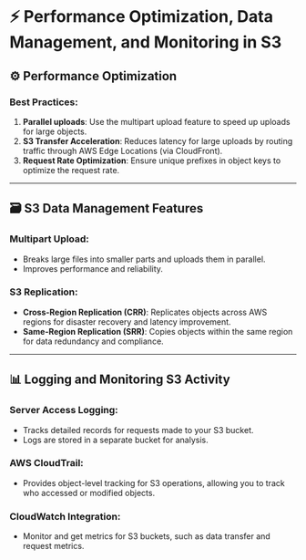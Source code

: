 # ⚡ Performance Optimization, Data Management, and Monitoring in S3

## ⚙️ Performance Optimization
### Best Practices:
1. **Parallel uploads**: Use the multipart upload feature to speed up uploads for large objects.
2. **S3 Transfer Acceleration**: Reduces latency for large uploads by routing traffic through AWS Edge Locations (via CloudFront).
3. **Request Rate Optimization**: Ensure unique prefixes in object keys to optimize the request rate.

---

## 🗃️ S3 Data Management Features
### Multipart Upload:
- Breaks large files into smaller parts and uploads them in parallel.
- Improves performance and reliability.

### S3 Replication:
- **Cross-Region Replication (CRR)**: Replicates objects across AWS regions for disaster recovery and latency improvement.
- **Same-Region Replication (SRR)**: Copies objects within the same region for data redundancy and compliance.

---

## 📊 Logging and Monitoring S3 Activity
### Server Access Logging:
- Tracks detailed records for requests made to your S3 bucket.
- Logs are stored in a separate bucket for analysis.

### AWS CloudTrail:
- Provides object-level tracking for S3 operations, allowing you to track who accessed or modified objects.

### CloudWatch Integration:
- Monitor and get metrics for S3 buckets, such as data transfer and request metrics.